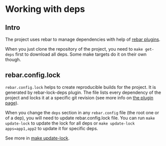 # Working with deps


## Intro

The project uses rebar to manage dependencies with help of
[rebar plugins](https://github.com/EchoTeam/rebar-plugins).

When you just clone the repository of the project, you need to `make get-deps`
first to download all deps. Some make targets do it on their own though.


## rebar.config.lock

`rebar.config.lock` helps to create reproducible builds for the project.
It is generated by rebar-lock-deps plugin. The file lists every dependency
of the project and locks it at a specific git revision (see more info on
[the plugin page](https://github.com/EchoTeam/rebar-lock-deps)).

When you change the `deps` section in any `rebar.config` file (the root one or of a dep), you will need to update rebar.config.lock file. You can run
`make update-lock` to update the lock for all deps or
`make update-lock apps=app1,app2` to update it for specific deps.

See more in [make update-lock](service_MAKE.md#make-update-lock).
